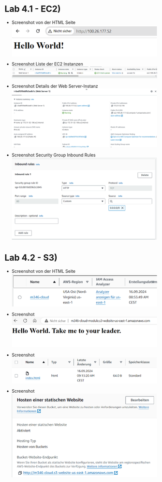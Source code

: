 # Lab 4.1 - EC2)

- Screenshot von der HTML Seite
  ![ Alt Text](5.png)

- Screenshot Liste der EC2 Instanzen
  ![ Alt Text](6.png)

- Screenshot Details der Web Server-Instanz
  ![ Alt Text](7.png)

- Screenshot Security Group Inbound Rules
  ![ Alt Text](8.png)

# Lab 4.2 - S3)

- Screenshot von der HTML Seite
  ![ Alt Text](9.png)

- Screenshot 
  ![ Alt Text](10.png)

- Screenshot 
  ![ Alt Text](11.png)

- Screenshot 
  ![ Alt Text](12.png)

## 
